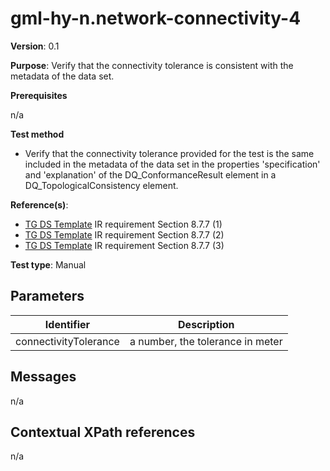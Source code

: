 # gml-hy-n.network-connectivity-4

**Version**: 0.1

**Purpose**: Verify that the connectivity tolerance is consistent with the metadata of the data set.

**Prerequisites**

n/a

**Test method**

* Verify that the connectivity tolerance provided for the test is the same included in the metadata of the data set in the properties 'specification' and 'explanation' of the DQ\_ConformanceResult element in a DQ_TopologicalConsistency element.

**Reference(s)**: 

* [TG DS Template](README.md#ref_TG_DS_tmpl) IR requirement Section 8.7.7 (1)
* [TG DS Template](README.md#ref_TG_DS_tmpl) IR requirement Section 8.7.7 (2)
* [TG DS Template](README.md#ref_TG_DS_tmpl) IR requirement Section 8.7.7 (3)

**Test type**: Manual

## Parameters

Identifier  |  Description
---------------------------------------------------------- | -------------------------------------------------------------------------
connectivityTolerance <a name="tolerance"/>  |  a number, the tolerance in meter

## Messages

n/a

## Contextual XPath references

n/a